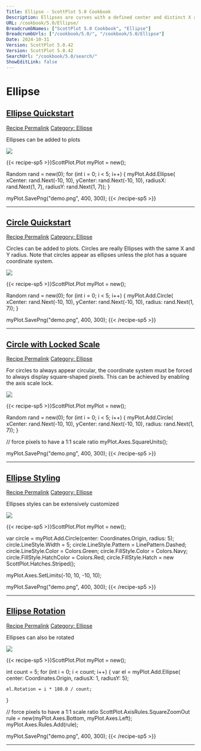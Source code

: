 ```yaml
---
Title: Ellipse - ScottPlot 5.0 Cookbook
Description: Ellipses are curves with a defined center and distinct X and Y radii. A circle is an ellipse with an X radius equal to its Y radius.
URL: /cookbook/5.0/Ellipse/
BreadcrumbNames: ["ScottPlot 5.0 Cookbook", "Ellipse"]
BreadcrumbUrls: ["/cookbook/5.0/", "/cookbook/5.0/Ellipse"]
Date: 2024-10-31
Version: ScottPlot 5.0.42
Version: ScottPlot 5.0.42
SearchUrl: "/cookbook/5.0/search/"
ShowEditLink: false
---
```


<h1>Ellipse</h1>


<h2 style='border-bottom: 0;'><a href='/cookbook/5.0/Ellipse/PlotEllipseQuickstart'>Ellipse Quickstart</a></h2>

<div class="d-flex mb-2">
<a class="btn btn-sm btn-primary me-1" href="/cookbook/5.0/Ellipse/PlotEllipseQuickstart">Recipe Permalink</a>
<a class="btn btn-sm btn-success me-1" href="/cookbook/5.0/Ellipse">Category: Ellipse</a>
</div>

Ellipses can be added to plots

[![](/cookbook/5.0/images/PlotEllipseQuickstart.png?241031194635)](/cookbook/5.0/images/PlotEllipseQuickstart.png?241031194635)

{{< recipe-sp5 >}}ScottPlot.Plot myPlot = new();

Random rand = new(0);
for (int i = 0; i < 5; i++)
{
    myPlot.Add.Ellipse(
        xCenter: rand.Next(-10, 10),
        yCenter: rand.Next(-10, 10),
        radiusX: rand.Next(1, 7),
        radiusY: rand.Next(1, 7));
}

myPlot.SavePng("demo.png", 400, 300);
{{< /recipe-sp5 >}}

<hr class='my-5 invisible'>



<h2 style='border-bottom: 0;'><a href='/cookbook/5.0/Ellipse/PlotCircleQuickstart'>Circle Quickstart</a></h2>

<div class="d-flex mb-2">
<a class="btn btn-sm btn-primary me-1" href="/cookbook/5.0/Ellipse/PlotCircleQuickstart">Recipe Permalink</a>
<a class="btn btn-sm btn-success me-1" href="/cookbook/5.0/Ellipse">Category: Ellipse</a>
</div>

Circles can be added to plots. Circles are really Ellipses with the same X and Y radius. Note that circles appear as ellipses unless the plot has a square coordinate system.

[![](/cookbook/5.0/images/PlotCircleQuickstart.png?241031194635)](/cookbook/5.0/images/PlotCircleQuickstart.png?241031194635)

{{< recipe-sp5 >}}ScottPlot.Plot myPlot = new();

Random rand = new(0);
for (int i = 0; i < 5; i++)
{
    myPlot.Add.Circle(
        xCenter: rand.Next(-10, 10),
        yCenter: rand.Next(-10, 10),
        radius: rand.Next(1, 7));
}

myPlot.SavePng("demo.png", 400, 300);
{{< /recipe-sp5 >}}

<hr class='my-5 invisible'>



<h2 style='border-bottom: 0;'><a href='/cookbook/5.0/Ellipse/CircleWithLockedScale'>Circle with Locked Scale</a></h2>

<div class="d-flex mb-2">
<a class="btn btn-sm btn-primary me-1" href="/cookbook/5.0/Ellipse/CircleWithLockedScale">Recipe Permalink</a>
<a class="btn btn-sm btn-success me-1" href="/cookbook/5.0/Ellipse">Category: Ellipse</a>
</div>

For circles to always appear circular, the coordinate system must be forced to always display square-shaped pixels. This can be achieved by enabling the axis scale lock.

[![](/cookbook/5.0/images/CircleWithLockedScale.png?241031194635)](/cookbook/5.0/images/CircleWithLockedScale.png?241031194635)

{{< recipe-sp5 >}}ScottPlot.Plot myPlot = new();

Random rand = new(0);
for (int i = 0; i < 5; i++)
{
    myPlot.Add.Circle(
        xCenter: rand.Next(-10, 10),
        yCenter: rand.Next(-10, 10),
        radius: rand.Next(1, 7));
}

// force pixels to have a 1:1 scale ratio
myPlot.Axes.SquareUnits();

myPlot.SavePng("demo.png", 400, 300);
{{< /recipe-sp5 >}}

<hr class='my-5 invisible'>



<h2 style='border-bottom: 0;'><a href='/cookbook/5.0/Ellipse/EllipseStyling'>Ellipse Styling</a></h2>

<div class="d-flex mb-2">
<a class="btn btn-sm btn-primary me-1" href="/cookbook/5.0/Ellipse/EllipseStyling">Recipe Permalink</a>
<a class="btn btn-sm btn-success me-1" href="/cookbook/5.0/Ellipse">Category: Ellipse</a>
</div>

Ellipses styles can be extensively customized

[![](/cookbook/5.0/images/EllipseStyling.png?241031194635)](/cookbook/5.0/images/EllipseStyling.png?241031194635)

{{< recipe-sp5 >}}ScottPlot.Plot myPlot = new();

var circle = myPlot.Add.Circle(center: Coordinates.Origin, radius: 5);
circle.LineStyle.Width = 5;
circle.LineStyle.Pattern = LinePattern.Dashed;
circle.LineStyle.Color = Colors.Green;
circle.FillStyle.Color = Colors.Navy;
circle.FillStyle.HatchColor = Colors.Red;
circle.FillStyle.Hatch = new ScottPlot.Hatches.Striped();

myPlot.Axes.SetLimits(-10, 10, -10, 10);

myPlot.SavePng("demo.png", 400, 300);
{{< /recipe-sp5 >}}

<hr class='my-5 invisible'>



<h2 style='border-bottom: 0;'><a href='/cookbook/5.0/Ellipse/EllipseRotation'>Ellipse Rotation</a></h2>

<div class="d-flex mb-2">
<a class="btn btn-sm btn-primary me-1" href="/cookbook/5.0/Ellipse/EllipseRotation">Recipe Permalink</a>
<a class="btn btn-sm btn-success me-1" href="/cookbook/5.0/Ellipse">Category: Ellipse</a>
</div>

Ellipses can also be rotated

[![](/cookbook/5.0/images/EllipseRotation.png?241031194635)](/cookbook/5.0/images/EllipseRotation.png?241031194635)

{{< recipe-sp5 >}}ScottPlot.Plot myPlot = new();

int count = 5;
for (int i = 0; i < count; i++)
{
    var el = myPlot.Add.Ellipse(
        center: Coordinates.Origin,
        radiusX: 1,
        radiusY: 5);

    el.Rotation = i * 180.0 / count;
}

// force pixels to have a 1:1 scale ratio
ScottPlot.AxisRules.SquareZoomOut rule = new(myPlot.Axes.Bottom, myPlot.Axes.Left);
myPlot.Axes.Rules.Add(rule);

myPlot.SavePng("demo.png", 400, 300);
{{< /recipe-sp5 >}}

<hr class='my-5 invisible'>


